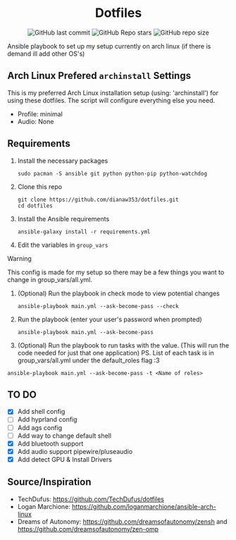<div align="center">
 <h1> Dotfiles </h1>
</div>

<div align="center">

![GitHub last commit](https://img.shields.io/github/last-commit/dianaw353/dotfiles?style=for-the-badge&color=FFB1C8&logoColor=D9E0EE&labelColor=292324)
![GitHub Repo stars](https://img.shields.io/github/stars/dianaw353/dotfiles?style=for-the-badge&color=FFB686&logoColor=D9E0EE&labelColor=292324&logo=andela)
![GitHub repo size](https://img.shields.io/github/repo-size/dianaw353/dotfiles?style=for-the-badge&color=CAC992&logoColor=D9E0EE&labelColor=292324&logo=protondrive)
</a>

</div>

Ansible playbook to set up my setup currently on arch linux (if there is demand ill add other OS's)

## Arch Linux Prefered `archinstall` Settings
This is my preferred Arch Linux installation setup (using: 'archinstall') for using these dotfiles. The script will configure everything else you need.
- Profile: minimal
- Audio: None

## Requirements

1. Install the necessary packages
   ```
   sudo pacman -S ansible git python python-pip python-watchdog
   ```
1. Clone this repo
   ```
   git clone https://github.com/dianaw353/dotfiles.git
   cd dotfiles
   ```
1. Install the Ansible requirements
   ```
   ansible-galaxy install -r requirements.yml
   ```
1. Edit the variables in `group_vars`
> [!WARNING]
> This config is made for my setup so there may be a few things you want to change in group_vars/all.yml.
1. (Optional) Run the playbook in check mode to view potential changes
   ```
   ansible-playbook main.yml --ask-become-pass --check
   ````
1. Run the playbook (enter your user's password when prompted)
   ```
   ansible-playbook main.yml --ask-become-pass
   ```
1. (Optional) Run the playbook to run tasks with the value. (This will run the code needed for just that one application) PS. List of each task is in group_vars/all.yml under the default_roles flag :3
  ```
  ansible-playbook main.yml --ask-become-pass -t <Name of roles>
  ```


## TO DO
- [x] Add shell config
- [ ] Add hyprland config
- [ ] Add ags config
- [ ] Add way to change default shell
- [x] Add bluetooth support
- [x] Add audio support pipewire/pluseaudio
- [x] Add detect GPU & Install Drivers

## Source/Inspiration
- TechDufus: https://github.com/TechDufus/dotfiles
- Logan Marchione: https://github.com/loganmarchione/ansible-arch-linux
- Dreams of Autonomy: https://github.com/dreamsofautonomy/zensh and https://github.com/dreamsofautonomy/zen-omp
